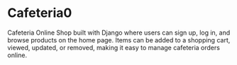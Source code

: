 # Cafeteria0
Cafeteria Online Shop built with Django where users can sign up, log in, and browse products on the home page. Items can be added to a shopping cart, viewed, updated, or removed, making it easy to manage cafeteria orders online.
